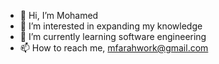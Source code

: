 - 👋 Hi, I’m Mohamed
- 👀 I’m interested in expanding my knowledge
- 🌱 I’m currently learning software engineering
- 📫 How to reach me, mfarahwork@gmail.com
<!---
MFarah614/MFarah614 is a ✨ special ✨ repository because its `README.md` (this file) appears on your GitHub profile.
You can click the Preview link to take a look at your changes.
--->
